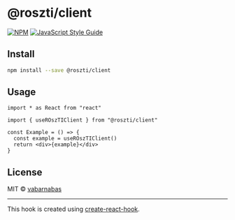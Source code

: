 # @roszti/client

>

[![NPM](https://img.shields.io/npm/v/@roszti/client.svg)](https://www.npmjs.com/package/@roszti/client) [![JavaScript Style Guide](https://img.shields.io/badge/code_style-standard-brightgreen.svg)](https://standardjs.com)

## Install

```bash
npm install --save @roszti/client
```

## Usage

```tsx
import * as React from "react"

import { useROszTIClient } from "@roszti/client"

const Example = () => {
  const example = useROszTIClient()
  return <div>{example}</div>
}
```

## License

MIT © [vabarnabas](https://github.com/vabarnabas)

---

This hook is created using [create-react-hook](https://github.com/hermanya/create-react-hook).
